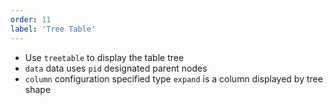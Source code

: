 ```yaml
---
order: 11
label: 'Tree Table'
---
```


- Use `treetable` to display the table tree
- `data` data uses `pid` designated parent nodes
- `column` configuration specified type `expand` is a column displayed by tree shape
